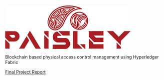 ![Paisley logo](documentation/paisley-small.png)

Blockchain based physical access control management using Hyperledger Fabric

[Final Project Report](https://jmp.sh/yasQpeMn)
